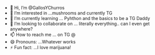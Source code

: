 - 👋 Hi, I’m @GallosYChurros
- 👀 I’m interested in ...mushrooms and currently TG
- 🌱 I’m currently learning ... Pyhthon and the basics to be a TG Daddy
- 💞️ I’m looking to collaborate on ... literally everything.. can I even get anywhere?
- 📫 How to reach me ... on TG @ 
- 😄 Pronouns: ...Whatever works
- ⚡ Fun fact: ...I love marijuana!

<!---
GallosYChurros/GallosYChurros is a ✨ special ✨ repository because its `README.md` (this file) appears on your GitHub profile.
You can click the Preview link to take a look at your changes.
--->
